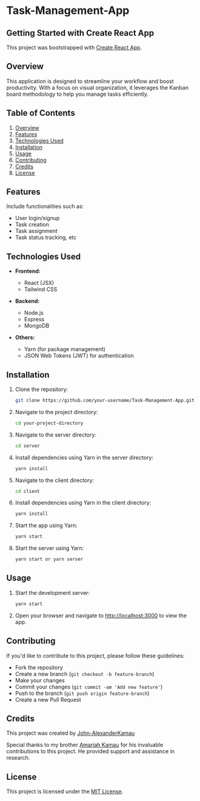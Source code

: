 # Task-Management-App

## Getting Started with Create React App

This project was bootstrapped with [Create React App](https://github.com/facebook/create-react-app).

## Overview

This application is designed to streamline your workflow and boost productivity. With a focus on visual organization, it leverages the Kanban board methodology to help you manage tasks efficiently.

## Table of Contents

1. [Overview](#overview)
2. [Features](#features)
3. [Technologies Used](#technologies-used)
4. [Installation](#installation)
5. [Usage](#usage)
6. [Contributing](#contributing)
7. [Credits](#credits)
8. [License](#license)

## Features

Include functionalities such as:

- User login/signup
- Task creation
- Task assignment
- Task status tracking, etc

## Technologies Used

- **Frontend:**
  - React (JSX)
  - Tailwind CSS

- **Backend:**
  - Node.js
  - Express
  - MongoDB

- **Others:**
  - Yarn (for package management)
  - JSON Web Tokens (JWT) for authentication

## Installation

1. Clone the repository:

   ```bash
   git clone https://github.com/your-username/Task-Management-App.git
   ```

2. Navigate to the project directory:

   ```bash
   cd your-project-directory
   ```

3. Navigate to the server directory:

   ```bash
   cd server
   ```

4. Install dependencies using Yarn in the server directory:

   ```bash
   yarn install
   ```

5. Navigate to the client directory:

   ```bash
   cd client
   ```

6. Install dependencies using Yarn in the client directory:

   ```bash
   yarn install
   ```

7. Start the app using Yarn:

   ```bash
   yarn start
   ```

8. Start the server using Yarn:

   ```bash
   yarn start or yarn server
   ```

## Usage

1. Start the development server:

   ```bash
   yarn start
   ```

2. Open your browser and navigate to [http://localhost:3000](http://localhost:3000) to view the app.

## Contributing

If you'd like to contribute to this project, please follow these guidelines:

- Fork the repository
- Create a new branch (`git checkout -b feature-branch`)
- Make your changes
- Commit your changes (`git commit -am 'Add new feature'`)
- Push to the branch (`git push origin feature-branch`)
- Create a new Pull Request

## Credits

This project was created by [John-AlexanderKamau](https://www.linkedin.com/in/john-alexander-kamau-301821a5/)

Special thanks to my brother [Amariah Kamau](https://www.linkedin.com/in/amariah-kamau-3156412a6/) for his invaluable contributions to this project. He provided support and assistance in research.

## License

This project is licensed under the [MIT License](LICENSE).
